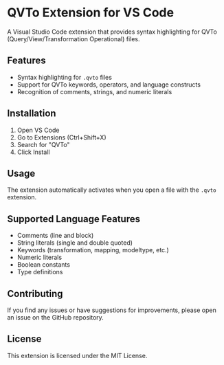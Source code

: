 # QVTo Extension for VS Code

A Visual Studio Code extension that provides syntax highlighting for QVTo (Query/View/Transformation Operational) files.

## Features

- Syntax highlighting for `.qvto` files
- Support for QVTo keywords, operators, and language constructs
- Recognition of comments, strings, and numeric literals

## Installation

1. Open VS Code
2. Go to Extensions (Ctrl+Shift+X)
3. Search for "QVTo"
4. Click Install

## Usage

The extension automatically activates when you open a file with the `.qvto` extension.

## Supported Language Features

- Comments (line and block)
- String literals (single and double quoted)
- Keywords (transformation, mapping, modeltype, etc.)
- Numeric literals
- Boolean constants
- Type definitions

## Contributing

If you find any issues or have suggestions for improvements, please open an issue on the GitHub repository.

## License

This extension is licensed under the MIT License.
